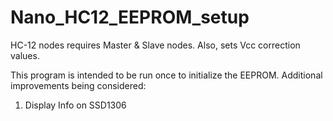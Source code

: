 # Nano_HC12_EEPROM_setup
HC-12 nodes requires Master &amp; Slave nodes. Also, sets Vcc correction values.

This program is intended to be run once to initialize the EEPROM.
Additional improvements being considered:
1) Display Info on SSD1306
